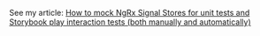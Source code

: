 See my article: [How to mock NgRx Signal Stores for unit tests and Storybook play interaction tests (both manually and automatically)](https://www.angularaddicts.com/p/how-to-mock-ngrx-signal-stores)
